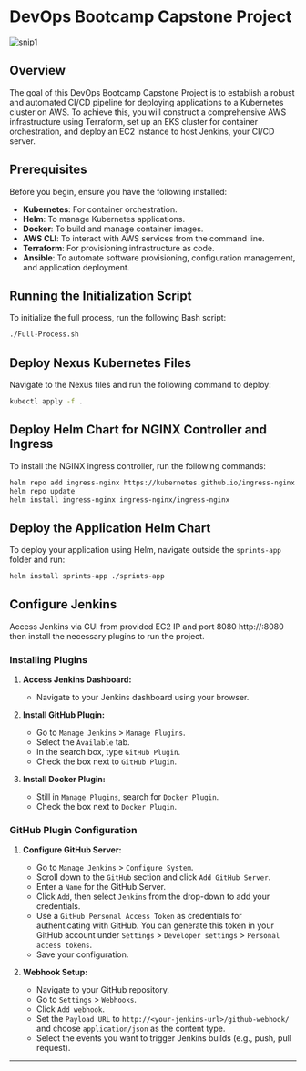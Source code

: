 # DevOps Bootcamp Capstone Project

![snip1](https://github.com/user-attachments/assets/b11dc189-68fc-4b56-a985-02ab65cc1b3b)

## Overview
The goal of this DevOps Bootcamp Capstone Project is to establish a robust and automated CI/CD pipeline for deploying applications to a Kubernetes cluster on AWS. To achieve this, you will construct a comprehensive AWS infrastructure using Terraform, set up an EKS cluster for container orchestration, and deploy an EC2 instance to host Jenkins, your CI/CD server.

## Prerequisites

Before you begin, ensure you have the following installed:

- **Kubernetes**: For container orchestration.
- **Helm**: To manage Kubernetes applications.
- **Docker**: To build and manage container images.
- **AWS CLI**: To interact with AWS services from the command line.
- **Terraform**: For provisioning infrastructure as code.
- **Ansible**: To automate software provisioning, configuration management, and application deployment.

## Running the Initialization Script

To initialize the full process, run the following Bash script:

```bash
./Full-Process.sh
```
## Deploy Nexus Kubernetes Files

Navigate to the Nexus files and run the following command to deploy:

```bash
kubectl apply -f .
```

## Deploy Helm Chart for NGINX Controller and Ingress

To install the NGINX ingress controller, run the following commands:

```bash
helm repo add ingress-nginx https://kubernetes.github.io/ingress-nginx
helm repo update
helm install ingress-nginx ingress-nginx/ingress-nginx
```

## Deploy the Application Helm Chart

To deploy your application using Helm, navigate outside the `sprints-app` folder and run:

```bash
helm install sprints-app ./sprints-app
```

## Configure Jenkins

Access Jenkins via  GUI from provided EC2 IP and port 8080
http://<EC2-IP>:8080 then install the necessary plugins to run the project.

### Installing Plugins

1. **Access Jenkins Dashboard:**
   - Navigate to your Jenkins dashboard using your browser.

2. **Install GitHub Plugin:**
   - Go to `Manage Jenkins` > `Manage Plugins`.
   - Select the `Available` tab.
   - In the search box, type `GitHub Plugin`.
   - Check the box next to `GitHub Plugin`.

3. **Install Docker Plugin:**
   - Still in `Manage Plugins`, search for `Docker Plugin`.
   - Check the box next to `Docker Plugin`.

### GitHub Plugin Configuration

1. **Configure GitHub Server:**
   - Go to `Manage Jenkins` > `Configure System`.
   - Scroll down to the `GitHub` section and click `Add GitHub Server`.
   - Enter a `Name` for the GitHub Server.
   - Click `Add`, then select `Jenkins` from the drop-down to add your credentials.
   - Use a `GitHub Personal Access Token` as credentials for authenticating with GitHub. You can generate this token in your GitHub account under `Settings` > `Developer settings` > `Personal access tokens`.
   - Save your configuration.

2. **Webhook Setup:**
   - Navigate to your GitHub repository.
   - Go to `Settings` > `Webhooks`.
   - Click `Add webhook`.
   - Set the `Payload URL` to `http://<your-jenkins-url>/github-webhook/` and choose `application/json` as the content type.
   - Select the events you want to trigger Jenkins builds (e.g., push, pull request).

---



